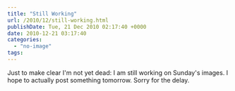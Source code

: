 ```yaml
---
title: "Still Working"
url: /2010/12/still-working.html
publishDate: Tue, 21 Dec 2010 02:17:40 +0000
date: 2010-12-21 03:17:40
categories: 
  - "no-image"
tags: 
---
```

Just to make clear I'm not yet dead: I am still working on Sunday's images. I hope to actually post something tomorrow. Sorry for the delay.
